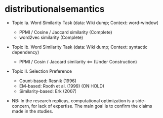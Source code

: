 # distributionalsemantics

* Topic Ia. Word Similarity Task (data: Wiki dump; Context: word-window)
  * PPMI / Cosine / Jaccard similarity (Complete)
  * word2vec similarity (Complete)
* Topic Ib. Word Similarity Task (data: Wiki dump; Context: syntactic dependency)
  * PPMI / Cosin / Jaccard similarity <== (Under Construction)
* Topic II. Selection Preference
  * Count-based: Resnik (1996)
  * EM-based: Rooth et al. (1999) (ON HOLD)
  * Similarity-based: Erk (2007)


* NB: In the research replicas, computational optimization is a side-concern, for lack of expertise. The main goal is to confirm the claims made in the studies.
